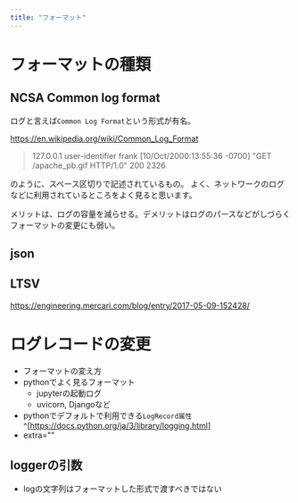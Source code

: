 ```yaml
---
title: "フォーマット"
---
```



# フォーマットの種類

## NCSA Common log format

ログと言えば`Common Log Format`という形式が有名。

https://en.wikipedia.org/wiki/Common_Log_Format

> 127.0.0.1 user-identifier frank [10/Oct/2000:13:55:36 -0700] "GET /apache_pb.gif HTTP/1.0" 200 2326

のように、スペース区切りで記述されているもの。
よく、ネットワークのログなどに利用されているところをよく見ると思います。

メリットは、ログの容量を減らせる。デメリットはログのパースなどがしづらくフォーマットの変更にも弱い。

## json

## LTSV

https://engineering.mercari.com/blog/entry/2017-05-09-152428/

# ログレコードの変更


- フォーマットの変え方
- pythonでよく見るフォーマット
  - jupyterの起動ログ
  - uvicorn, Djangoなど
- pythonでデフォルトで利用できる`LogRecord属性`^[https://docs.python.org/ja/3/library/logging.html]
- extra=""


## loggerの引数

- logの文字列はフォーマットした形式で渡すべきではない
